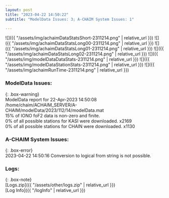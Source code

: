 ```yaml
---
layout: post
title: "2023-04-22 14:50:22"
subtitle: "ModelData Issues: 3; A-CHAIM System Issues: 1"

---
```


![]({{ "/assets/img/achaimDataStatsShort-2311214.png" | relative_url }})
![]({{ "/assets/img/achaimDataStatsLong00-2311214.png" | relative_url }})
![]({{ "/assets/img/achaimDataStatsLong01-2311214.png" | relative_url }})
![]({{ "/assets/img/achaimDataStatsLong02-2311214.png" | relative_url }})
![]({{ "/assets/img/modelDataDataStats-2311214.png" | relative_url }})
![]({{ "/assets/img/modelDataStationStats-2311214.png" | relative_url }})
![]({{ "/assets/img/achaimRunTime-2311214.png" | relative_url }})


### ModelData Issues:  
  
{: .box-warning}  
 ModelData report for 22-Apr-2023 14:50:08   
 /home/chaim/ACHAIM_SERVER/A-CHAIM/modelData/2023/112/14/modelData.mat   
 15% of IONO foF2 data is non-zero and finite.   
 0% of all possible stations for KASI were downloaded. x2169   
 0% of all possible stations for CHAIN were downloaded. x1130   
  
### A-CHAIM System Issues:  
  
{: .box-error}  
2023-04-22 14:50:16 Conversion to logical from string is not possible.  

### Logs:  
  
{: .box-note}  
[Logs.zip]({{ "/assets/other/logs.zip" | relative_url }})  
[Log Info]({{ "/logInfo" | relative_url }})  
